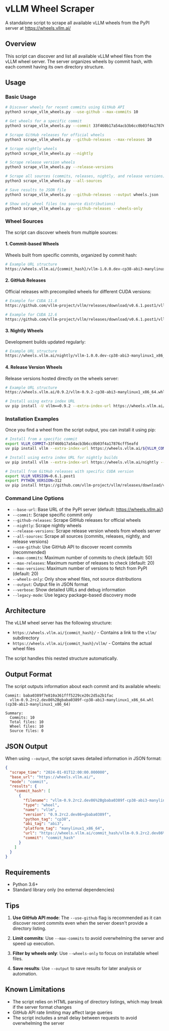 # vLLM Wheel Scraper

A standalone script to scrape all available vLLM wheels from the PyPI server at https://wheels.vllm.ai/

## Overview

This script can discover and list all available vLLM wheel files from the vLLM wheel server. The server organizes wheels by commit hash, with each commit having its own directory structure.

## Usage

### Basic Usage

```bash
# Discover wheels for recent commits using GitHub API
python3 scrape_vllm_wheels.py --use-github --max-commits 10

# Get wheels for a specific commit
python3 scrape_vllm_wheels.py --commit 33f460b17a54acb3b6cc0b03f4a17876cff5eafd

# Scrape GitHub releases for official wheels
python3 scrape_vllm_wheels.py --github-releases --max-releases 10

# Scrape nightly wheels
python3 scrape_vllm_wheels.py --nightly

# Scrape release version wheels
python3 scrape_vllm_wheels.py --release-versions

# Scrape all sources (commits, releases, nightly, and release versions)
python3 scrape_vllm_wheels.py --all-sources

# Save results to JSON file
python3 scrape_vllm_wheels.py --github-releases --output wheels.json

# Show only wheel files (no source distributions)
python3 scrape_vllm_wheels.py --github-releases --wheels-only
```

### Wheel Sources

The script can discover wheels from multiple sources:

#### 1. Commit-based Wheels
Wheels built from specific commits, organized by commit hash:
```bash
# Example URL structure
https://wheels.vllm.ai/{commit_hash}/vllm-1.0.0.dev-cp38-abi3-manylinux1_x86_64.whl
```

#### 2. GitHub Releases
Official releases with precompiled wheels for different CUDA versions:
```bash
# Example for CUDA 11.8
https://github.com/vllm-project/vllm/releases/download/v0.6.1.post1/vllm-0.6.1.post1+cu118-cp312-cp312-manylinux1_x86_64.whl

# Example for CUDA 12.6
https://github.com/vllm-project/vllm/releases/download/v0.6.1.post1/vllm-0.6.1.post1+cu126-cp312-cp312-manylinux1_x86_64.whl
```

#### 3. Nightly Wheels
Development builds updated regularly:
```bash
# Example URL structure
https://wheels.vllm.ai/nightly/vllm-1.0.0.dev-cp38-abi3-manylinux1_x86_64.whl
```

#### 4. Release Version Wheels
Release versions hosted directly on the wheels server:
```bash
# Example URL structure
https://wheels.vllm.ai/0.9.2/vllm-0.9.2-cp38-abi3-manylinux1_x86_64.whl

# Install using extra index URL
uv pip install -U vllm==0.9.2 --extra-index-url https://wheels.vllm.ai/0.9.2 --torch-backend auto
```

### Installation Examples

Once you find a wheel from the script output, you can install it using pip:

```bash
# Install from a specific commit
export VLLM_COMMIT=33f460b17a54acb3b6cc0b03f4a17876cff5eafd
uv pip install vllm --extra-index-url https://wheels.vllm.ai/${VLLM_COMMIT} --torch-backend auto

# Install using extra index URL for nightly builds
uv pip install vllm --extra-index-url https://wheels.vllm.ai/nightly --torch-backend auto

# Install from GitHub releases with specific CUDA version
export VLLM_VERSION=0.6.1.post1
export PYTHON_VERSION=312
uv pip install https://github.com/vllm-project/vllm/releases/download/v${VLLM_VERSION}/vllm-${VLLM_VERSION}+cu118-cp${PYTHON_VERSION}-cp${PYTHON_VERSION}-manylinux1_x86_64.whl --extra-index-url https://download.pytorch.org/whl/cu118
```

### Command Line Options

- `--base-url`: Base URL of the PyPI server (default: https://wheels.vllm.ai/)
- `--commit`: Scrape specific commit only
- `--github-releases`: Scrape GitHub releases for official wheels
- `--nightly`: Scrape nightly wheels
- `--release-versions`: Scrape release version wheels from wheels server
- `--all-sources`: Scrape all sources (commits, releases, nightly, and release versions)
- `--use-github`: Use GitHub API to discover recent commits (recommended)
- `--max-commits`: Maximum number of commits to check (default: 50)
- `--max-releases`: Maximum number of releases to check (default: 20)
- `--max-versions`: Maximum number of versions to fetch from PyPI (default: 20)
- `--wheels-only`: Only show wheel files, not source distributions
- `--output`: Output file in JSON format
- `--verbose`: Show detailed URLs and debug information
- `--legacy-mode`: Use legacy package-based discovery mode

## Architecture

The vLLM wheel server has the following structure:
- `https://wheels.vllm.ai/{commit_hash}/` - Contains a link to the `vllm/` subdirectory
- `https://wheels.vllm.ai/{commit_hash}/vllm/` - Contains the actual wheel files

The script handles this nested structure automatically.

## Output Format

The script outputs information about each commit and its available wheels:

```
Commit: baba0389f7e810a361fff5229ce20c2d5a2b1fac
  vllm-0.9.2rc2.dev86%2Bgbaba0389f-cp38-abi3-manylinux1_x86_64.whl (cp38-abi3-manylinux1_x86_64)

Summary:
  Commits: 10
  Total files: 10
  Wheel files: 10
  Source files: 0
```

## JSON Output

When using `--output`, the script saves detailed information in JSON format:

```json
{
  "scrape_time": "2024-01-01T12:00:00.000000",
  "base_url": "https://wheels.vllm.ai/",
  "mode": "commit",
  "results": {
    "commit_hash": [
      {
        "filename": "vllm-0.9.2rc2.dev86%2Bgbaba0389f-cp38-abi3-manylinux1_x86_64.whl",
        "type": "wheel",
        "name": "vllm",
        "version": "0.9.2rc2.dev86+gbaba0389f",
        "python_tag": "cp38",
        "abi_tag": "abi3",
        "platform_tag": "manylinux1_x86_64",
        "url": "https://wheels.vllm.ai/commit_hash/vllm-0.9.2rc2.dev86%2Bgbaba0389f-cp38-abi3-manylinux1_x86_64.whl",
        "commit": "commit_hash"
      }
    ]
  }
}
```

## Requirements

- Python 3.6+
- Standard library only (no external dependencies)

## Tips

1. **Use GitHub API mode**: The `--use-github` flag is recommended as it can discover recent commits even when the server doesn't provide a directory listing.

2. **Limit commits**: Use `--max-commits` to avoid overwhelming the server and speed up execution.

3. **Filter by wheels only**: Use `--wheels-only` to focus on installable wheel files.

4. **Save results**: Use `--output` to save results for later analysis or automation.

## Known Limitations

- The script relies on HTML parsing of directory listings, which may break if the server format changes
- GitHub API rate limiting may affect large queries
- The script includes a small delay between requests to avoid overwhelming the server 
